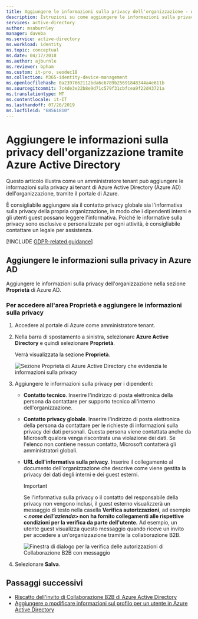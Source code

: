 ```yaml
---
title: Aggiungere le informazioni sulla privacy dell'organizzazione - Azure Active Directory | Microsoft Docs
description: Istruzioni su come aggiungere le informazioni sulla privacy dell'organizzazione nella sezione Proprietà di Azure Active Directory.
services: active-directory
author: msaburnley
manager: daveba
ms.service: active-directory
ms.workload: identity
ms.topic: conceptual
ms.date: 04/17/2018
ms.author: ajburnle
ms.reviewer: bpham
ms.custom: it-pro, seodec18
ms.collection: M365-identity-device-management
ms.openlocfilehash: 0a2397662112bda6c6789b25691848344a4e611b
ms.sourcegitcommit: 7c4de3e22b8e9d71c579f31cbfcea9f22d43721a
ms.translationtype: MT
ms.contentlocale: it-IT
ms.lasthandoff: 07/26/2019
ms.locfileid: "68561810"
---
```

# <a name="add-your-organizations-privacy-info-using-azure-active-directory"></a>Aggiungere le informazioni sulla privacy dell'organizzazione tramite Azure Active Directory
Questo articolo illustra come un amministratore tenant può aggiungere le informazioni sulla privacy ai tenant di Azure Active Directory (Azure AD) dell'organizzazione, tramite il portale di Azure.

È consigliabile aggiungere sia il contatto privacy globale sia l'informativa sulla privacy della propria organizzazione, in modo che i dipendenti interni e gli utenti guest possano leggere l'informativa. Poiché le informative sulla privacy sono esclusive e personalizzate per ogni attività, è consigliabile contattare un legale per assistenza.

[!INCLUDE [GDPR-related guidance](../../../includes/gdpr-dsr-and-stp-note.md)]

## <a name="add-your-privacy-info-on-azure-ad"></a>Aggiungere le informazioni sulla privacy in Azure AD
Aggiungere le informazioni sulla privacy dell'organizzazione nella sezione **Proprietà** di Azure AD.

### <a name="to-access-the-properties-area-and-add-your-privacy-information"></a>Per accedere all'area Proprietà e aggiungere le informazioni sulla privacy

1.  Accedere al portale di Azure come amministratore tenant.

2.  Nella barra di spostamento a sinistra, selezionare **Azure Active Directory** e quindi selezionare **Proprietà**.

    Verrà visualizzata la sezione **Proprietà**.

    ![Sezione Proprietà di Azure Active Directory che evidenzia le informazioni sulla privacy](media/active-directory-properties-area/properties-area.png)

3.  Aggiungere le informazioni sulla privacy per i dipendenti:

    - **Contatto tecnico**. Inserire l'indirizzo di posta elettronica della persona da contattare per supporto tecnico all'interno dell'organizzazione.
    
    - **Contatto privacy globale**. Inserire l'indirizzo di posta elettronica della persona da contattare per le richieste di informazioni sulla privacy dei dati personali. Questa persona viene contattata anche da Microsoft qualora venga riscontrata una violazione dei dati. Se l'elenco non contiene nessun contatto, Microsoft contatterà gli amministratori globali.

    - **URL dell'informativa sulla privacy**. Inserire il collegamento al documento dell'organizzazione che descrive come viene gestita la privacy dei dati degli interni e dei guest esterni.

        >[!Important]
        >Se l'informativa sulla privacy o il contatto del responsabile della privacy non vengono inclusi, il guest esterno visualizzerà un messaggio di testo nella casella **Verifica autorizzazioni**, ad esempio  **< _nome dell'azienda_> non ha fornito collegamenti alle rispettive condizioni per la verifica da parte dell'utente.** Ad esempio, un utente guest visualizza questo messaggio quando riceve un invito per accedere a un'organizzazione tramite la collaborazione B2B.

        ![Finestra di dialogo per la verifica delle autorizzazioni di Collaborazione B2B con messaggio](media/active-directory-properties-area/active-directory-no-privacy-statement-or-contact.png)

4.  Selezionare **Salva**.

## <a name="next-steps"></a>Passaggi successivi
- [Riscatto dell'invito di Collaborazione B2B di Azure Active Directory](https://aka.ms/b2bredemption)
- [Aggiungere o modificare informazioni sul profilo per un utente in Azure Active Directory](active-directory-users-profile-azure-portal.md)
